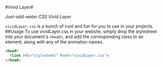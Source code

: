 #Vivid Layer#

*Just-add-water CSS Vivid Layer*

`vividLayer.css` is a bunch of cool and fun for you to use in your projects.
##Usage
To use vividLayer.css in your website, simply drop the stylesheet into your document's `<head>`, and add the corresponding class  to an element, along with any of the animation names.

```html
<head>
  <link rel="stylesheet" href="vividLayer.css">
</head>
```
